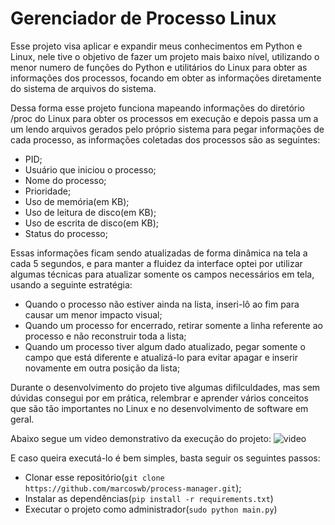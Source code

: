 # Gerenciador de Processo Linux


Esse projeto visa aplicar e expandir meus conhecimentos em Python e Linux, nele tive o objetivo de fazer
um projeto mais baixo nível, utilizando o menor numero de funções do Python e utilitários do Linux
para obter as informações dos processos, focando em obter as informações diretamente do sistema de 
arquivos do sistema.

Dessa forma esse projeto funciona mapeando informações do diretório /proc do Linux para obter os processos
em execução e depois passa um a um lendo arquivos gerados pelo próprio sistema para pegar informações 
de cada processo, as informações coletadas dos processos são as seguintes:
- PID;
- Usuário que iniciou o processo;
- Nome do processo;
- Prioridade;
- Uso de memória(em KB);
- Uso de leitura de disco(em KB);
- Uso de escrita de disco(em KB);
- Status do processo;

Essas informações ficam sendo atualizadas de forma dinâmica na tela a cada 5 segundos, e para manter a 
fluidez da interface optei por utilizar algumas técnicas para atualizar somente os campos necessários
em tela, usando a seguinte estratégia:

- Quando o processo não estiver ainda na lista, inseri-lô ao fim para causar um menor impacto visual;
- Quando um processo for encerrado, retirar somente a linha referente ao processo e não reconstruir
toda a lista;
- Quando um processo tiver algum dado atualizado, pegar somente o campo que está diferente e atualizá-lo
para evitar apagar e inserir novamente em outra posição da lista;

Durante o desenvolvimento do projeto tive algumas difilculdades, mas sem dúvidas consegui por em prática,
relembrar e aprender vários conceitos que são tão importantes no Linux e no desenvolvimento de software
em geral.

Abaixo segue um video demonstrativo da execução do projeto:
![video](https://github.com/marcoswb/process-manager/assets/48187276/10c96a25-0d34-48ba-a212-1232bcf2d794)


E caso queira executá-lo é bem simples, basta seguir os seguintes passos:
- Clonar esse repositório(`git clone https://github.com/marcoswb/process-manager.git`);
- Instalar as dependências(`pip install -r requirements.txt`)
- Executar o projeto como administrador(`sudo python main.py`)

